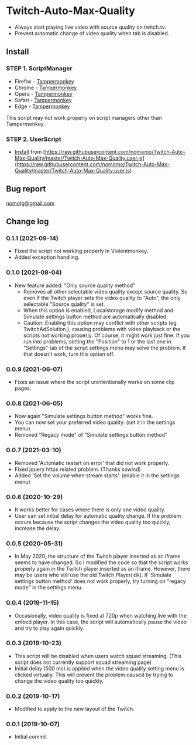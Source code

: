 # Twitch-Auto-Max-Quality

- Always start playing live video with source quality on twitch.tv.
- Prevent automatic change of video quality when tab is disabled.

## Install

### STEP 1. ScriptManager

- Firefox - [Tampermonkey](https://addons.mozilla.org/ko/firefox/addon/tampermonkey/)
- Chrome - [Tampermonkey](https://chrome.google.com/webstore/detail/tampermonkey/dhdgffkkebhmkfjojejmpbldmpobfkfo)
- Opera - [Tampermonkey](https://addons.opera.com/extensions/details/tampermonkey-beta/)
- Safari - [Tampermonkey](https://safari.tampermonkey.net/tampermonkey.safariextz)
- Edge - [Tampermonkey](https://www.microsoft.com/store/p/tampermonkey/9nblggh5162s)

This script may not work properly on script managers other than Tampermonkey.

### STEP 2. UserScript

- [Install](https://raw.githubusercontent.com/nomomo/Twitch-Auto-Max-Quality/master/Twitch-Auto-Max-Quality.user.js) from [https://raw.githubusercontent.com/nomomo/Twitch-Auto-Max-Quality/master/Twitch-Auto-Max-Quality.user.js](https://raw.githubusercontent.com/nomomo/Twitch-Auto-Max-Quality/master/Twitch-Auto-Max-Quality.user.js)

## Bug report

nomotg@gmail.com

## Change log

### 0.1.1 (2021-09-14)

- Fixed the script not working properly in Violentmonkey.
- Added exception handling.

### 0.1.0 (2021-08-04)

- New feature added: "Only source quality method"
  - Removes all other selectable video quality except source quality. So even if the Twitch player sets the video quality to "Auto", the only selectable "Source quality" is set.
  - When this option is enabled, Localstorage modify method and Simulate settings button method are automatically disabled.
  - Caution: Enabling this option may conflict with other scripts (eg TwitchAdSolution.), causing problems with video playback or the scripts not working properly. Of course, it might work just fine. If you run into problems, setting the \"Position\" to 1 or the last one in \"Settings\" tab of the script settings menu may solve the problem. If that doesn't work, turn this option off.

### 0.0.9 (2021-06-07)

- Fixes an issue where the script unintentionally works on some clip pages.

### 0.0.8 (2021-06-05)

- Now again "Simulate settings button method" works fine.
- You can now set your preferred video quality. (set it in the settings menu)
- Removed "Regacy mode" of "Simulate settings button method"

### 0.0.7 (2021-03-10)

- Removed 'Automatic restart on error' that did not work properly.
- Fixed jquery https related problem. (Thanks sowind)
- Added 'Set the volume when stream starts'. (enable it in the settings menu)

### 0.0.6 (2020-10-29)

- It works better for cases where there is only one video quality.
- User can set initial delay for automatic quality change. If the problem occurs because the script changes the video quality too quickly, increase the delay.

### 0.0.5 (2020-05-31)

- In May 2020, the structure of the Twitch player inserted as an iframe seems to have changed. So I modified the code so that the script works properly again in the Twitch player inserted as an iframe. However, there may be users who still use the old Twitch Player(idk). If 'Simulate settings button method' does not work properly, try turning on "regacy mode" in the settings menu.

### 0.0.4 (2019-11-15)

- Occasionally, video quality is fixed at 720p when watching live with the embed player. In this case, the script will automatically pause the video and try to play again quickly.

### 0.0.3 (2019-10-23)

- This script will be disabled when users watch squad streaming. (This script does not currently support squad streaming page)
- Initial delay (500 ms) is applied when the video quality setting menu is clicked virtually. This will prevent the problem caused by trying to change the video quality too quickly.

### 0.0.2 (2019-10-17)

- Modified to apply to the new layout of the Twitch.

### 0.0.1 (2019-10-07)

- Initial commit
